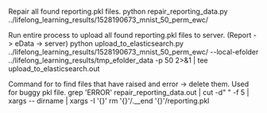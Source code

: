 Repair all found reporting.pkl files.
python repair_reporting_data.py ../lifelong_learning_results/1528190673_mnist_50_perm_ewc/ 

Run entire process to upload all found reporting.pkl files to server. (Report -> eData -> server)
python upload_to_elasticsearch.py ../lifelong_learning_results/1528190673_mnist_50_perm_ewc/ --local-efolder ../lifelong_learning_results/tmp_efolder_data -p 50  2>&1 | tee upload_to_elasticsearch.out

Command for to find files that have raised and error -> delete them. Used for buggy pkl file.
grep 'ERROR' repair_reporting_data.out | cut -d" " -f 5 | xargs -- dirname | xargs -I '{}' rm '{}'/.__end '{}'/reporting.pkl